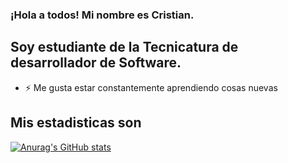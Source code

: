 ### ¡Hola a todos! Mi nombre es Cristian.

## Soy estudiante de la Tecnicatura de desarrollador de Software.

- ⚡ Me gusta estar constantemente aprendiendo cosas nuevas

## Mis estadisticas son 

[![Anurag's GitHub stats](https://github-readme-stats.vercel.app/api?username=csoria30)](https://github.com/csoria30/github-readme-stats)
